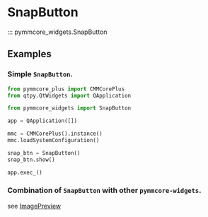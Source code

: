 # SnapButton

::: pymmcore_widgets.SnapButton

## Examples

### Simple `SnapButton`.

```python
from pymmcore_plus import CMMCorePlus
from qtpy.QtWidgets import QApplication

from pymmcore_widgets import SnapButton

app = QApplication([])

mmc = CMMCorePlus().instance()
mmc.loadSystemConfiguration()

snap_btn = SnapButton()
snap_btn.show()

app.exec_()
```

### Combination of `SnapButton` with other `pymmcore-widgets`.

see [ImagePreview](ImagePreview.md#examples)
